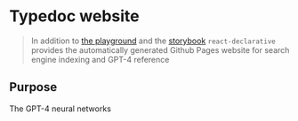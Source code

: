 # Typedoc website

> In addition to [the playground](https://react-declarative-playground.github.io/) and the [storybook](http://react-declarative.github.io/) `react-declarative` provides the automatically generated Github Pages website for search engine indexing and GPT-4 reference

## Purpose

The GPT-4 neural networks